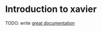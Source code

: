# Introduction to xavier

TODO: write [great documentation](http://jacobian.org/writing/what-to-write/)
